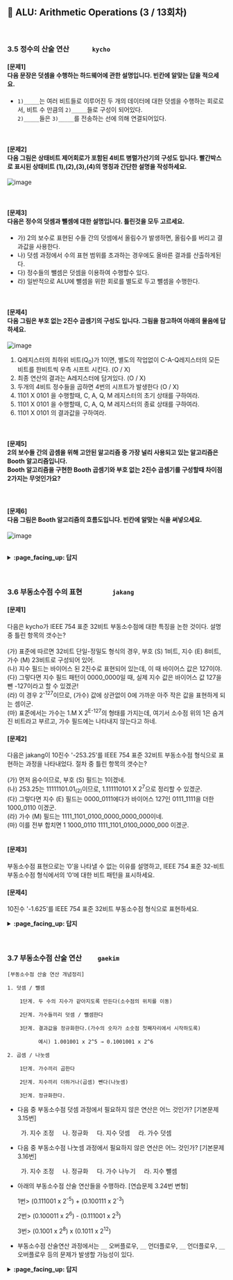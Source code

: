 ## 🦄 ALU: Arithmetic Operations (3 / 13회차)
<br>

### 3.5 정수의 산술 연산　　　	`kycho`

#### [문제1]<br>다음 문장은 덧셈을 수행하는 하드웨어에 관한 설명입니다. 빈칸에 알맞는 답을 적으세요.
- `1)_____`는 여러 비트들로 이루어진 두 개의 데이터에 대한 덧셈을 수행하는 회로로서, 비트 수 만큼의 `2)_____`들로 구성이 되어있다.<br>
`2)_____`들은 `3)_____`를 전송하는 선에 의해 연결되어있다. 
<br>

#### [문제2]<br>다음 그림은 상태비트 제어회로가 포함된 4비트 병렬가산기의 구성도 입니다. 빨간박스로 표시된 상태비트 (1),(2),(3),(4)의 명칭과 간단한 설명을 작성하세요.
![image](https://user-images.githubusercontent.com/26676051/100917870-148b6180-351b-11eb-8e90-1af5e8b6cdf5.png)

<br>

#### [문제3]<br>다음은 정수의 덧셈과 뺄셈에 대한 설명입니다. 틀린것을 모두 고르세요.
- 가) 2의 보수로 표현된 수들 간의 덧셈에서 올림수가 발생하면, 올림수를 버리고 결과값을 사용한다. 
- 나) 덧셈 과정에서 수의 표현 범위를 초과하는 경우에도 올바른 결과를 산출하게된다. 
- 다) 정수들의 뺄셈은 덧셈을 이용하여 수행할수 있다. 
- 라) 일반적으로 ALU에 뺄셈을 위한 회로를 별도로 두고 뺄셈을 수행한다. 

<br>

#### [문제4]<br>다음 그림은 부호 없는 2진수 곱셈기의 구성도 입니다. 그림을 참고하여 아래의 물음에 답하세요.
![image](https://user-images.githubusercontent.com/26676051/100918035-4f8d9500-351b-11eb-82ec-6b24bb157214.png)
1) Q레지스터의 최하위 비트(Q<sub>0</sub>)가 1이면,  별도의 작업없이 C-A-Q레지스터의 모든 비트를 한비트씩 우측 시프트 시킨다. (O / X)
2) 최종 연산의 결과는 A레지스터에 담겨있다. (O / X)
3) 두개의 4비트 정수들을 곱하면 4번의 시프트가 발생한다 (O / X)
4) 1101 X 0101 을 수행할때,  C, A, Q, M 레지스터의 초기 상태를 구하여라.
5) 1101 X 0101 을 수행할때,  C, A, Q, M 레지스터의 종료 상태를 구하여라.
6) 1101 X 0101 의 결과값을 구하여라.

<br>

#### [문제5]<br>2의 보수들 간의 곱셈을 위해 고안된 알고리즘 중 가장 널리 사용되고 있는 알고리즘은 Booth 알고리즘입니다.<br>Booth 알고리즘을 구현한 Booth 곱셈기와 부호 없는 2진수 곱셈기를 구성할때 차이점 2가지는 무엇인가요?

<br>

#### [문제6]<br>다음 그림은 Booth 알고리즘의 흐름도입니다. 빈칸에 알맞는 식을 써넣으세요.
![image](https://user-images.githubusercontent.com/26676051/100916211-cd03d600-3518-11eb-86b6-79502ab40e82.png)

<br>

<details>
<summary> <b> :page_facing_up: 답지 </b>  </summary><br>

#### [문제1]<br>다음 문장은 덧셈을 수행하는 하드웨어에 관한 설명입니다. 빈칸에 알맞는 답을 적으세요.
- `1) 병렬 가산기(parallel adder)`는 여러 비트들로 이루어진 두 개의 데이터에 대한 덧셈을 수행하는 회로로서, 비트 수 만큼의 `2) 전가산기(full-adder)`들로 구성이 되어있다.<br>
`2) 전가산기(full-adder)`들은 `3) 올림수 비트(carry bit)`를 전송하는 선에 의해 연결되어있다. 
<br>

#### [문제2]<br>다음 그림은 상태비트 제어회로가 포함된 4비트 병렬가산기의 구성도 입니다. 빨간박스로 표시된 상태비트 (1),(2),(3),(4) 명칭과 간단한 설명을 작성하세요.
![image](https://user-images.githubusercontent.com/26676051/100917870-148b6180-351b-11eb-8e90-1af5e8b6cdf5.png)
<br>

> (1) 오버플로우(V) 플래그 :  최상위 캐리비트 2개를 XOR한 값으로 세트하며(V = C<sub>4</sub> XOR C<sub>3</sub>), 오버플로우가 발생했는지 판단한다. 오버플로우가 발생하면 1로 세트된다.<br>
(2) 영(Z) 플래그 : 합의 모든 비트들을 NOR 게이트를 통과시켜서, 0인지 아닌지 판단한다. 합의 모든 비트들이 0이면 1로 세트된다.<br>
(3) 부호(S) 플래그 : 부호비트인 합의 최상위 비트와 직접 연결되며, 양수이면 0 음수이면 1로 세트된다.<br>
(4) 올림수(C) 플래그 : 최상위 단계의 전가산기로부터 발생하는 올림수(C<sub>4</sub>)에 의해서 세트된다.<br>

<br>

#### [문제3]<br>다음은 정수의 덧셈과 뺄셈에 대한 설명입니다. 틀린것을 모두 고르세요.
- 가) 2의 보수로 표현된 수들 간의 덧셈에서 올림수가 발생하면, 올림수를 버리고 결과값을 사용한다. 
- 나) 덧셈 과정에서 수의 표현 범위를 초과하는 경우에도 올바른 결과를 산출하게된다. 
- 다) 정수들의 뺄셈은 덧셈을 이용하여 수행할수 있다. 
- 라) 일반적으로 ALU에 뺄셈을 위한 회로를 별도로 두고 뺄셈을 수행한다. 
```
나), 라) 틀렸다. 
```
> 나)<br> 덧셈 과정에서 수의 푸현 범위를 초과하는 경우에는 전혀 틀린 결과를 산출하게 된다.<br>예를 들어서 4비트 데이터인 0110(6)과 0011(3)을 더하게 되면 0110 + 0011 = 1001(-7)이 나오게된다. <br>이것을 오버플로우(overflow)라고 한다.<br><br>
라)<br> 뺄셈은 덧셈을 이용하여 수행된다. 그러므로 일반적으로 ALU에 뺄셈을 위한 회로를 별도로 두지 않고 가산기를 이용하여 뺄셈을 수행한다.<br>
아래의 이미지처럼 보수기를 이용해서 덧셈과 뺄샘을 겸용으로 사용할수 있는 회로를 구성한다.<br> 
![image](https://user-images.githubusercontent.com/26676051/100921955-96ca5480-3520-11eb-842d-35f4c0783f6d.png)
<br>

#### [문제4]<br>다음 그림은 부호 없는 2진수 곱셈기의 구성도 입니다. 그림을 참고하여 아래의 물음에 답하세요.
![image](https://user-images.githubusercontent.com/26676051/100918035-4f8d9500-351b-11eb-82ec-6b24bb157214.png)
1) Q레지스터의 최하위 비트(Q<sub>0</sub>)가 1이면,  별도의 작업없이 C-A-Q레지스터의 모든 비트를 한비트씩 우측 시프트 시킨다. (O / X)
> 답 : X <br>
제어 회로는 Q<sub>0</sub>비트를 검사하고, Q<sub>0</sub> = 1인 경우에는 M레지스터 A레지스터의 덧셈을 수행하게 한뒤 C-A-Q레지스터의 모든 비트를 우측으로 한비트씩 시프트 시킨다. Q<sub>0</sub> = 0 인경우에는 덧셈을 수행하지 않고 바로 시프트 시킨다. 

2) 최종 연산의 결과는 A레지스터에 담겨있다. (O / X)
> 답 : X <br>
연산의 최종 결과는 A-Q레지스터에 담겨있다. 

3) 두개의 4비트 정수들을 곱하면 4번의 시프트가 발생한다 (O / X)
> 답 : O <br>
n비트의 경우 n번의 우측 시프트 연산이 일어난다. 

4) 1101 X 0101 을 수행할때,  C, A, Q, M 레지스터의 초기 상태를 구하여라.
>  C : 0    (0으로 초기화)<br>
A : 0000 (0으로 초기화)<br>
Q : 0101 (승수로 초기화)<br>
M : 1101 (피승수로 초기화)

5) 1101 X 0101 을 수행할때,  C, A, Q, M 레지스터의 종료 상태를 구하여라.
>  C : 0    <br>
A : 0100 <br>
Q : 0001 <br>
M : 1101 (피승수, 변함없음)

|             | C    | A    | Q    |                                                      |
| ----------- | ---- | :--- | ---- | ---------------------------------------------------- |
| [초기 상태] | 0    | 0000 | 0101 |                                                      |
| [사이클 1]  | 0    | 1101 | 0101 | Q<sub>0</sub> = 1 이므로, A ← A + M                  |
|             | 0    | 0110 | 1010 | 우측 시프트( C-A-Q)                                  |
| [사이클 2]  | 0    | 0011 | 0101 | Q<sub>0</sub> = 0 이므로, 우측 시프트( C-A-Q)만 수행 |
| [사이클 3]  | 1    | 0000 | 0101 | Q<sub>0</sub> = 1 이므로, A ← A + M                  |
|             | 0    | 1000 | 0010 | 우측 시프트( C-A-Q)                                  |
| [사이클 4]  | 0    | 0100 | 0001 | Q<sub>0</sub> = 0 이므로, 우측 시프트( C-A-Q)만 수행 |

6) 1101 X 0101 의 결과값을 구하여라.
> 답 : 65<br>
A-Q레지스터의 값이 01000001(65)이다.<br>
1101(13) X 0101(5) = 01000001(65)

<br>

#### [문제5]<br>2의 보수들 간의 곱셈을 위해 고안된 알고리즘 중 가장 널리 사용되고 있는 알고리즘은 Booth 알고리즘입니다.<br>Booth 알고리즘을 구현한 Booth 곱셈기와 부호 없는 2진수 곱셈기를 구성할때 차이점 2가지는 무엇인가요?

> (1) M레지스터와 병렬 가산기 사이에 보수기(complementer)를 추가한다. <br><br> (2) Q레지스터 오른쪽에 Q<sub>-1</sub>이라고 부르는 1비트 레지스터를 추가하고, Q<sub>0</sub>와 함께 제어 회로로 입력되도록 한다. <br>  (Q레지스터가 우측 시프트 될때, Q<sub>0</sub> 비트가 Q<sub>-1</sub>레지스터에 저장된다.) 

<br>

#### [문제6]<br>다음 그림은 Booth 알고리즘의 흐름도입니다. 빈칸에 알맞는 식을 써넣으세요.
![image](https://user-images.githubusercontent.com/26676051/100916211-cd03d600-3518-11eb-86b6-79502ab40e82.png)
> (1) A ← A - M<br>
(2) A ← A + M
<br>

</details>
<br><br>

### 3.6 부동소수점 수의 표현　　　　	`jakang`

#### [문제1]<br>
다음은 kycho가 IEEE 754 표준 32비트 부동소수점에 대한 특징을 논한 것이다. 설명 중 틀린 항목의 갯수는? <br><br>
(가) 표준에 따르면 32비트 단일-정밀도 형식의 경우, 부호 (S) 1비트, 지수 (E) 8비트, 가수 (M) 23비트로 구성되어 있어. <br>
(나) 지수 필드는 바이어스 된 2진수로 표현되어 있는데, 이 때 바이어스 값은 127이야. <br>
(다) 그렇다면 지수 필드 패턴이 0000_0000일 때, 실제 지수 값은 바이어스 값 127을 뺀 -127이라고 할 수 있겠군! <br>
(라) 이 경우 2<sup>-127</sup>이므로, (가수) 값에 상관없이 0에 가까운 아주 작은 값을 표현하게 되는 셈이군. <br>
(마) 표준에서는 가수는 1.M X 2<sup>E-127</sup>의 형태를 가지는데, 여기서 소수점 위의 1은 숨겨진 비트라고 부르고, 가수 필드에는 나타내지 않는다고 하네.
<br>

#### [문제2]<br>
다음은 jakang이 10진수 '-253.25'를 IEEE 754 표준 32비트 부동소수점 형식으로 표현하는 과정을 나타내었다. 절차 중 틀린 항목의 갯수는? <br><br>
(가) 먼저 음수이므로, 부호 (S) 필드는 1이겠네.<br>
(나) 253.25는 11111101.01<sub>(2)</sub>이므로, 1.111110101 X 2<sup>7</sup>으로 정리할 수 있겠군.<br>
(다) 그렇다면 지수 (E) 필드는 0000_0111에다가 바이어스 127인 0111_1111을 더한 1000_0110 이겠군.<br>
(라) 가수 (M) 필드는 1111_1101_0100_0000_0000_000이네.<br>
(마) 이를 전부 합치면 1 1000_0110 1111_1101_0100_0000_000 이겠군. <br>
<br>

#### [문제3]<br>
부동소수점 표현으로는 ’0’을 나타낼 수 없는 이유를 설명하고, IEEE 754 표준 32-비트 부동소수점 형식에서의 ‘0’에 대한 비트 패턴을 표시하세요.
<br>

#### [문제4]<br>
10진수 '-1.625'를 IEEE 754 표준 32비트 부동소수점 형식으로 표현하세요.
<br>


<details>
<summary> <b> :page_facing_up: 답지 </b>  </summary><br>

#### [문제1] 주어진 보기는 모두 맞다<br>
다음은 kycho가 IEEE 754 표준 32비트 부동소수점에 대한 특징을 논한 것이다. 설명 중 틀린 항목의 갯수는? <br><br>
(가) (ㅇ) 표준에 따르면 32비트 단일-정밀도 형식의 경우, 부호 (S) 1비트, 지수 (E) 8비트, 가수 (M) 23비트로 구성되어 있어. <br>
(나) (ㅇ) 지수 필드는 바이어스 된 2진수로 표현되어 있는데, 이 때 바이어스 값은 127이야. <br>
(다) (ㅇ) 그렇다면 지수 필드 패턴이 0000_0000일 때, 실제 지수 값은 바이어스 값 127을 뺀 -127이라고 할 수 있겠군! <br>
(라) (ㅇ) 이 경우 2<sup>-127</sup>이므로, (가수) 값에 상관없이 0에 가까운 아주 작은 값을 표현하게 되는 셈이군. <br>
(마) (ㅇ) 표준에서는 가수는 1.M X 2<sup>E-127</sup>의 형태를 가지는데, 여기서 소수점 위의 1은 숨겨진 비트라고 부르고, 가수 필드에는 나타내지 않는다고 하네.
<br>

#### [문제2] (라)와 (마)가 틀렸다 <br>
다음은 jakang이 10진수 '-253.25'를 IEEE 754 표준 32비트 부동소수점 형식으로 표현하는 과정을 나타내었다. 절차 중 틀린 항목의 갯수는?<br><br>
(가) (ㅇ) 먼저 음수이므로, 부호 (S) 필드는 1이겠네.<br>
(나) (ㅇ) 253.25는 11111101.01<sub>(2)</sub>이므로, 1.111110101 X 2<sup>7</sup>으로 정리할 수 있겠군.<br>
(다) (ㅇ) 그렇다면 지수 (E) 필드는 0000_0111에다가 바이어스 127인 0111_1111을 더한 1000_0110 이겠군.<br>
(라) (X) 가수 (M) 필드는 1111_1101_0100_0000_0000_000이네.<br>
(마) (X) 이를 전부 합치면 1 1000_0110 1111_1101_0100_0000_000 이겠군. <br>
<br> 가수 필드의 젤 첫 비트인 1은 숨겨진 비트이므로 생략. 즉, 111_1101_0100_0000_0000_0000이 맞다.
<br> 이를 (마)에 반영하면 1 1000_0110 111_1101_0100_0000_0000_0000이 정답이다.

#### [문제3]<br>
부동소수점 표현으로는 ’0’을 나타낼 수 없는 이유를 설명하고, IEEE 754 표준 32-비트 부동소수점 형식에서의 ‘0’에 대한 비트 패턴을 표시하세요. <br>

부동소수점 표현식을 살펴보면 (-1)<sup>S</sup>2<sup>E-127</sup>(1.M) 이므로, 표현할 수 있는 가장 작은 절대값은 2<sup>-127</sup>(1.0)이다.
즉, 표현할 수 있는 가장 작은 수인 지수와 가수가 모두 0인 경우를 0으로 하며,<br>
0000_0000_0000_0000_0000_0000_0000_0000 혹은 1000_0000_0000_0000_0000_0000_0000_0000을 0이라고 할 수 있다.<br>
<br>

#### [문제4]<br>
10진수 '-1.625'를 IEEE 754 표준 32비트 부동소수점 형식으로 표현하세요.<br>

1.625는 2진수로 표현하면 1.101이다. <br>
부호 (S) 필드는 음수이므로 1 <br>
지수 (E) 필드는 0에서 127을 더한 0111_1111
가수 (E) 필드는 앞자리 1을 제외한 10100000...

그러므로 정답은 1_0111_1111_1010_0000_0000_0000_0000_000이다.


</details>
<br><br>

### 3.7 부동소수점 산술 연산　　	`gaekim`

```
[부동소수점 산술 연산 개념정리]

1. 덧셈 / 뺄셈

    1단계. 두 수의 지수가 같아지도록 만든다(소수점의 위치를 이동)

    2단계. 가수들끼리 덧셈 / 뺄셈한다

    3단계. 결과값을 정규화한다.(가수의 숫자가 소숫점 첫째자리에서 시작하도록)

          예시) 1.001001 x 2^5 → 0.1001001 x 2^6

2. 곱셈 / 나눗셈

    1단계. 가수끼리 곱한다

    2단계. 지수끼리 더하거나(곱셈) 뺀다(나눗셈)

    3단계. 정규화한다.
 ```   
    

- 다음 중 부동소수점 덧셈 과정에서 필요하지 않은 연산은 어느 것인가? [기본문제 3.15번]


&nbsp;&nbsp;&nbsp;&nbsp;&nbsp;&nbsp;&nbsp; 가. 지수 조정 &nbsp;&nbsp;&nbsp; 나. 정규화 &nbsp;&nbsp;&nbsp; 다. 지수 덧셈 &nbsp;&nbsp;&nbsp; 라. 가수 덧셈
- 다음 중 부동소수점 나눗셈 과정에서 필요하지 않은 연산은 어느 것인가? [기본문제 3.16번]


&nbsp;&nbsp;&nbsp;&nbsp;&nbsp;&nbsp;&nbsp; 가. 지수 조정 &nbsp;&nbsp;&nbsp; 나. 정규화 &nbsp;&nbsp;&nbsp; 다. 가수 나누기 &nbsp;&nbsp;&nbsp; 라. 지수 뺄셈
- 아래의 부동소수점 산술 연산들을 수행하라. [연습문제 3.24번 변형]


  1번>  (0.111001 x 2<sup>-5</sup>) + (0.100111 x 2<sup>-3</sup>)
  
  
  2번>  (0.100011 x 2<sup>6</sup>) - (0.111001 x 2<sup>3</sup>)
  
  
  3번>  (0.1001 x 2<sup>8</sup>) x (0.1011 x 2<sup>12</sup>)
- 부동소수점 산술연산 과정에서는 `__` 오버플로우, `__` 언더플로우, `__` 언더플로우, `__` 오버플로우 등의 문제가 발생할 가능성이 있다.


<details>
<summary> <b> :page_facing_up: 답지 </b>  </summary><br>
  

- 다음 중 부동소수점 덧셈 과정에서 필요하지 않은 연산은 어느 것인가? [기본문제 3.15번]


&nbsp;&nbsp;&nbsp;&nbsp;&nbsp;&nbsp;&nbsp; 가. 지수 조정 &nbsp;&nbsp;&nbsp; 나. 정규화 &nbsp;&nbsp;&nbsp; **다. 지수 덧셈** &nbsp;&nbsp;&nbsp; 라. 가수 덧셈
- 다음 중 부동소수점 나눗셈 과정에서 필요하지 않은 연산은 어느 것인가? [기본문제 3.16번]


&nbsp;&nbsp;&nbsp;&nbsp;&nbsp;&nbsp;&nbsp; **가. 지수 조정** &nbsp;&nbsp;&nbsp; 나. 정규화 &nbsp;&nbsp;&nbsp; 다. 가수 나누기 &nbsp;&nbsp;&nbsp; 라. 지수 뺄셈
- 아래의 부동소수점 산술 연산들을 수행하라. [연습문제 3.24번 변형]


  1번>  (0.111001 x 2<sup>-5</sup>) + (0.100111 x 2<sup>-3</sup>) = **0.11010101 x 2<sup>-3</sup>**
  
  
  2번>  (0.100011 x 2<sup>6</sup>) - (0.111001 x 2<sup>3</sup>) = **0.11011111 x 2<sup>5</sup>**
  
  
  3번>  (0.1001 x 2<sup>8</sup>) x (0.1011 x 2<sup>12</sup>) = **0.1100011 x 2<sup>19</sup>**
  
  <img src = "https://user-images.githubusercontent.com/59970070/100898551-388f7880-3504-11eb-9ef7-d292843994be.jpg" width="70%" height="70%">

- 부동소수점 산술연산 과정에서는 `지수` 오버플로우, `지수` 언더플로우, `가수` 언더플로우, `가수` 오버플로우 등의 문제가 발생할 가능성이 있다.
   > 표현할 수 있는 범위를 넘어설 경우, 위와 같은 문제들이 발생할 수 있다.
</details>
<br><br>
